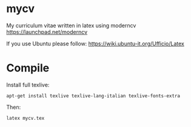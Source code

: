 mycv
====

My curriculum vitae written in latex using moderncv https://launchpad.net/moderncv

If you use Ubuntu please follow: https://wiki.ubuntu-it.org/Ufficio/Latex

Compile
======

Install full texlive:

    apt-get install texlive texlive-lang-italian texlive-fonts-extra

Then:

    latex mycv.tex
